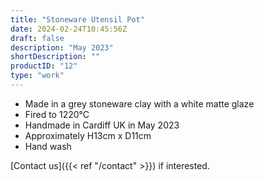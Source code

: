 ```yaml
---
title: "Stoneware Utensil Pot"
date: 2024-02-24T10:45:56Z
draft: false
description: "May 2023"
shortDescription: ""
productID: "12"
type: "work"
---
```


- Made in a grey stoneware clay with a white matte glaze
- Fired to 1220&deg;C
- Handmade in Cardiff UK in May 2023
- Approximately H13cm x D11cm
- Hand wash

[Contact us]({{< ref "/contact" >}}) if interested.